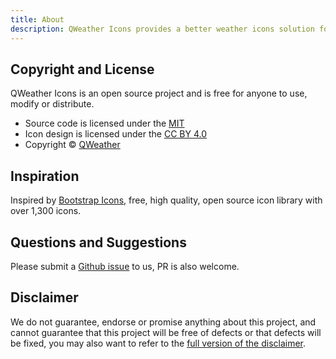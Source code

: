 ```yaml
---
title: About
description: QWeather Icons provides a better weather icons solution for [QWeather developers](https://dev.qweather.com/en/), including weather icons in SVG format and iconfont (Glyphs), and also provides more styles of weather icons for other developers or designers.
---
```


## Copyright and License

QWeather Icons is an open source project and is free for anyone to use, modify or distribute.

- Source code is licensed under the [MIT](https://choosealicense.com/licenses/mit/)
- Icon design is licensed under the [CC BY 4.0](https://creativecommons.org/licenses/by/4.0/)
- Copyright &copy; [QWeather](https://www.qweather.com/en/)

## Inspiration

Inspired by [Bootstrap Icons](https://icons.getbootstrap.com/), free, high quality, open source icon library with over 1,300 icons.

## Questions and Suggestions

Please submit a [Github issue](https://github.com/qwd/Icons/issues) to us, PR is also welcome.

## Disclaimer

We do not guarantee, endorse or promise anything about this project, and cannot guarantee that this project will be free of defects or that defects will be fixed, you may also want to refer to the [full version of the disclaimer](https://www.qweather.com/en/terms/disclaimer).